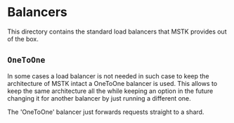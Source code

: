 # Balancers
This directory contains the standard load balancers that MSTK provides out of the box.

## ```OneToOne```
In some cases a load balancer is not needed in such case to keep the architecture of MSTK intact a OneToOne balancer is used. This allows
to keep the same architecture all the while keeping an option in the future changing it for another balancer by just running a different
one.

The 'OneToOne' balancer just forwards requests straight to a shard.
